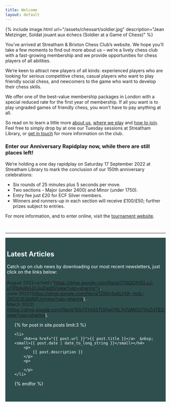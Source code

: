 ```yaml
---
title: Welcome
layout: default
---
```


{% include image.html url="/assets/chessart/soldier.jpg" description="Jean Metzinger, Soldat jouant aux échecs (Soldier at a Game of Chess)" %}

You’ve arrived at Streatham & Brixton Chess Club’s website.
We hope you’ll take a few moments to find out more about us – we’re a lively chess club
with a fast-growing membership and we provide opportunities for chess players of all
abilities.

We’re keen to attract new players of all kinds: experienced players who are looking for serious competitive chess,
casual players who want to play friendly social chess, and newcomers to the game who want
to develop their chess skills.

We offer one of the best-value membership packages in London with a special reduced rate
for the first year of membership. If all you want is to play ungraded games of friendly
chess, you won't have to pay anything at all.

So read on to learn a little more [about us](/about/index.html), [where we play](/about/venues.html) and [how to join](/join.html). Feel free to simply drop by at one our Tuesday sessions at Streatham Library, or [get in touch](contact.html) for more information on the club.

### Enter our Anniversary Rapidplay now, while there are still places left!
We’re holding a one day rapidplay on Saturday 17 September 2022 at Streatham Library to mark the conclusion of our 150th anniversary celebrations:
- Six rounds of 25 minutes plus 5 seconds per move.
- Two sections - Major (under 2400) and Minor (under 1750).
- Entry fee just £20 for ECF Silver members.
- Winners and runners-up in each section will receive £100/£50; further prizes subject to entries.

For more information, and to enter online, visit the [tournament website](http://congress.org.uk/congress/187/home).


<br/>

<hr>

<style>
    #latestarticles {
        color:  white;
        background-color: darkslategrey;
        padding-top: 10px;
        padding-left: 5px;
    }
   
   
</style>
<div id="latestarticles">

<h2>Latest Articles</h2>

Catch up on club news by downloading our most recent newsletters, just click on the links below:
<br/>    
<a>August 2022<a href=”https://drive.google.com/file/d/1TStQOfHDLuJ-uTIPbAs8nIJCJiuDsdXI/view?usp=sharing”></a>.
<br/>
<a>June 2022](https://drive.google.com/file/d/1ZR0n5q0LHi9--hnlL-2KCl53EQbIMfUv/view?usp=sharing).
<br/>
<a>March 2022](https://drive.google.com/file/d/1Dk7SYb557t3XwlY6L7nTaMOU7XhZqTBZ/view?usp=sharing).
<ul>
{% for post in site.posts limit:3 %}

    <li>
    	<h4><a href="{{ post.url }}">{{ post.title }}</a>  &nbsp; <small>{{ post.date | date_to_long_string }}</small></h4>
    	<p>
    		{{ post.description }}
    	</p>
    	<p>

    	</p>
    </li>

{% endfor %}
</ul>
<br><br>
 </div>
